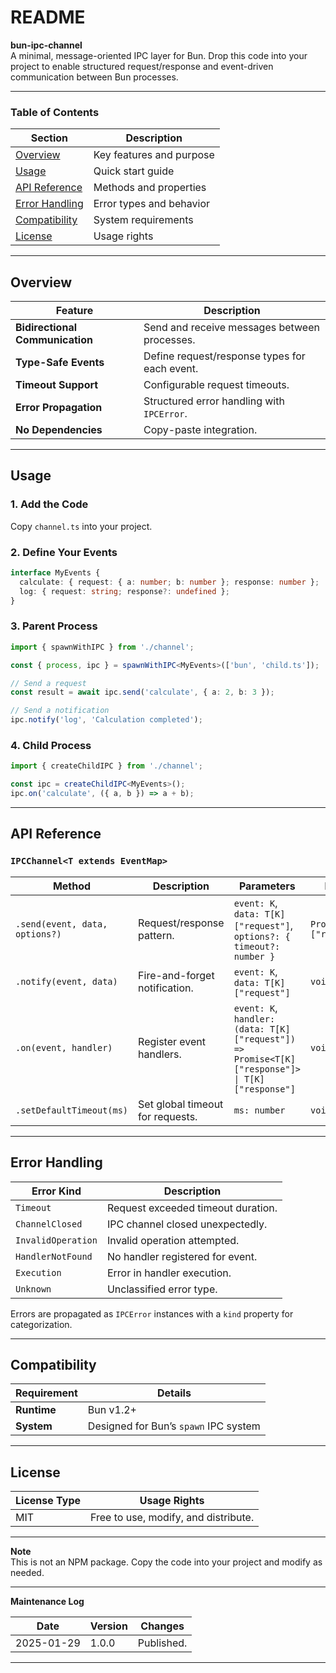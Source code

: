 # README  

**bun-ipc-channel**  
A minimal, message-oriented IPC layer for Bun. Drop this code into your project to enable structured request/response and event-driven communication between Bun processes.  

---

### Table of Contents  
| Section | Description |  
|---------|-------------|  
| [Overview](#overview) | Key features and purpose |  
| [Usage](#usage) | Quick start guide |  
| [API Reference](#api-reference) | Methods and properties |  
| [Error Handling](#error-handling) | Error types and behavior |  
| [Compatibility](#compatibility) | System requirements |  
| [License](#license) | Usage rights |  

---

## Overview  

| Feature | Description |  
|---------|-------------|  
| **Bidirectional Communication** | Send and receive messages between processes. |  
| **Type-Safe Events** | Define request/response types for each event. |  
| **Timeout Support** | Configurable request timeouts. |  
| **Error Propagation** | Structured error handling with `IPCError`. |  
| **No Dependencies** | Copy-paste integration. |  

---

## Usage  

### 1. Add the Code  
Copy `channel.ts` into your project.  

### 2. Define Your Events  
```typescript  
interface MyEvents {  
  calculate: { request: { a: number; b: number }; response: number };  
  log: { request: string; response?: undefined };  
}  
```  

### 3. Parent Process  
```typescript  
import { spawnWithIPC } from './channel';  

const { process, ipc } = spawnWithIPC<MyEvents>(['bun', 'child.ts']);  

// Send a request  
const result = await ipc.send('calculate', { a: 2, b: 3 });  

// Send a notification  
ipc.notify('log', 'Calculation completed');  
```  

### 4. Child Process  
```typescript  
import { createChildIPC } from './channel';  

const ipc = createChildIPC<MyEvents>();  
ipc.on('calculate', ({ a, b }) => a + b);  
```  

---

## API Reference  

### `IPCChannel<T extends EventMap>`  

| Method | Description | Parameters | Returns |  
|--------|-------------|------------|---------|  
| `.send(event, data, options?)` | Request/response pattern. | `event: K`, `data: T[K]["request"]`, `options?: { timeout?: number }` | `Promise<T[K]["response"]>` |  
| `.notify(event, data)` | Fire-and-forget notification. | `event: K`, `data: T[K]["request"]` | `void` |  
| `.on(event, handler)` | Register event handlers. | `event: K`, `handler: (data: T[K]["request"]) => Promise<T[K]["response"]> \| T[K]["response"]` | `void` |  
| `.setDefaultTimeout(ms)` | Set global timeout for requests. | `ms: number` | `void` |  

---

## Error Handling  

| Error Kind | Description |  
|------------|-------------|  
| `Timeout` | Request exceeded timeout duration. |  
| `ChannelClosed` | IPC channel closed unexpectedly. |  
| `InvalidOperation` | Invalid operation attempted. |  
| `HandlerNotFound` | No handler registered for event. |  
| `Execution` | Error in handler execution. |  
| `Unknown` | Unclassified error type. |  

Errors are propagated as `IPCError` instances with a `kind` property for categorization.  

---

## Compatibility  

| Requirement | Details |  
|-------------|---------|  
| **Runtime** | Bun v1.2+ |  
| **System** | Designed for Bun’s `spawn` IPC system |  

---

## License  

| License Type | Usage Rights |  
|--------------|--------------|  
| MIT | Free to use, modify, and distribute. |  

---

**Note**  
This is not an NPM package. Copy the code into your project and modify as needed.  

--- 

**Maintenance Log**  

| Date | Version | Changes |  
|------|---------|---------|  
| 2025-01-29 | 1.0.0 | Published. |  

--- 
